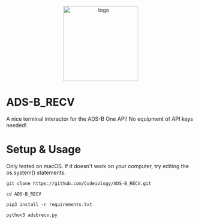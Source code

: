 <p align="center">
  <!-- <img alt="ADS-B_RECV" src="https://public.nrao.edu/wp-content/themes/nrao/img/vla-features.png" height="140"/> -->
  <img alt="logo" src="https://cdn.pixabay.com/photo/2021/12/30/10/34/satellite-6903687_640.png" height="200"
</p>

# ADS-B_RECV

A nice terminal interactor for the ADS-B One API! No equipment of API keys needed!

# Setup & Usage

Only tested on macOS. If it doesn't work on your computer, try editing the os.system() statements.

`git clone https://github.com/Codeiology/ADS-B_RECV.git`

`cd ADS-B_RECV`

`pip3 install -r requirements.txt`

`python3 adsbrecv.py`
